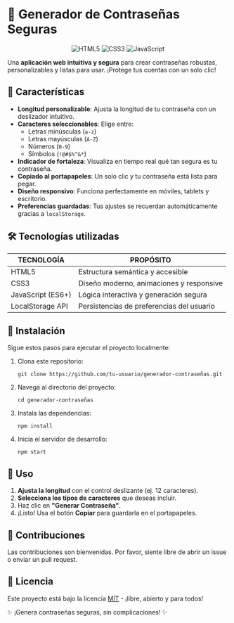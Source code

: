 # 🔐 Generador de Contraseñas Seguras

<div align="center">

![HTML5](https://img.shields.io/badge/HTML5-E34F26?style=for-the-badge&logo=html5&logoColor=white)
![CSS3](https://img.shields.io/badge/CSS3-1572B6?style=for-the-badge&logo=CSS&logoColor=white)
![JavaScript](https://img.shields.io/badge/JavaScript-F7DF1E?style=for-the-badge&logo=javascript&logoColor=white)

</div>

Una **aplicación web intuitiva y segura** para crear contraseñas robustas, personalizables y listas para usar. ¡Protege tus cuentas con un solo clic!

## 🌟 Características

- **Longitud personalizable**: Ajusta la longitud de tu contraseña con un deslizador intuitivo.
- **Caracteres seleccionables**: Elige entre:
  - Letras minúsculas (``a-z``)
  - Letras mayúsculas (``A-Z``)
  - Números (``0-9``)
  - Símbolos (``!@#$%^&*``)
- **Indicador de fortaleza**: Visualiza en tiempo real qué tan segura es tu contraseña.
- **Copiado al portapapeles**: Un solo clic y tu contraseña está lista para pegar.
- **Diseño responsivo**: Funciona perfectamente en móviles, tablets y escritorio.
- **Preferencias guardadas**: Tus ajustes se recuerdan automáticamente gracias a ``localStorage``.



## 🛠️ Tecnologías utilizadas

| TECNOLOGÍA | PROPÓSITO |
|------------|------------|
| HTML5 | Estructura semántica y accesible |
| CSS3 | Diseño moderno, animaciones y responsive |
| JavaScript (ES6+) | Lógica interactiva y generación segura |
| LocalStorage API | Persistencias de preferencias del usuario |


## 🚀 Instalación
Sigue estos pasos para ejecutar el proyecto localmente:

1. Clona este repositorio:
   ```
   git clone https://github.com/tu-usuario/generador-contraseñas.git
   ```

2. Navega al directorio del proyecto:
   ```
   cd generador-contraseñas
   ```

3. Instala las dependencias:
   ```
   npm install
   ```

4. Inicia el servidor de desarrollo:
   ```
   npm start
   ```

## 🧪 Uso

1. **Ajusta la longitud** con el control deslizante (ej. 12 caracteres).
2. **Selecciona los tipos de caracteres** que deseas incluir.
3. Haz clic en **"Generar Contraseña"**.
4. ¡Listo! Usa el botón **Copiar** para guardarla en el portapapeles.

## 🤝 Contribuciones

Las contribuciones son bienvenidas. Por favor, siente libre de abrir un issue o enviar un pull request.

## 📄 Licencia

Este proyecto está bajo la licencia [MIT](LICENSE) - ¡libre, abierto y para todos!

✨ ¡Genera contraseñas seguras, sin complicaciones! ✨